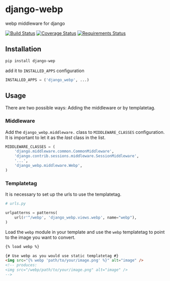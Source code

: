 django-webp
===========

webp middleware for django

[![Build Status](https://travis-ci.org/andrefarzat/django-webp.png?branch=master)](https://travis-ci.org/andrefarzat/django-webp)
[![Coverage Status](https://coveralls.io/repos/andrefarzat/django-webp/badge.png)](https://coveralls.io/r/andrefarzat/django-webp)
[![Requirements Status](https://requires.io/github/andrefarzat/django-webp/requirements.png?branch=master)](https://requires.io/github/andrefarzat/django-webp/requirements/?branch=master)


## Installation

```sh
pip install django-wep
```

add it to `INSTALLED_APPS` configuration

```python
INSTALLED_APPS = ('django_webp', ...)
```

## Usage

There are two possible ways: Adding the middleware or by templatetag.

### Middleware

Add the `django_webp.middleware.` class to `MIDDLEWARE_CLASSES` configuration.
It is important to let it as the *last* class in the list.

```python
MIDDLEWARE_CLASSES = (
    'django.middleware.common.CommonMiddleware',
    'django.contrib.sessions.middleware.SessionMiddleware',
    '...',
    'django_webp.middleware.Webp',
)
```

### Templatetag

It is necessary to set up the urls to use the templatetag.

```python
# urls.py

urlpatterns = patterns(
    url(r'^/webp', 'django_webp.views.webp', name="webp"),
)
```

Load the `webp` module in your template and use the `webp` templatetag to point
to the image you want to convert.

```html
{% load webp %}

{# Use webp as you would use static templatetag #}
<img src="{% webp 'path/to/your/image.png' %}" alt="image" />
<!-- produces:
<img src="/webp/path/to/your/image.png" alt="image" />
-->
```
